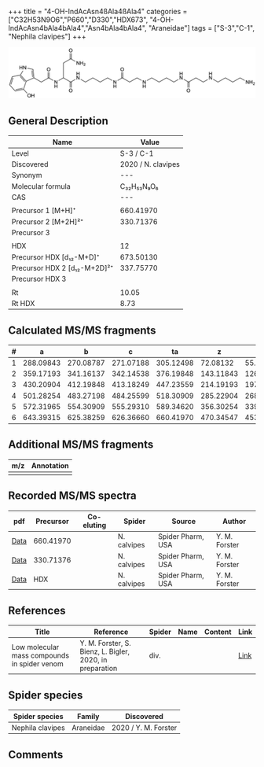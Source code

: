 +++
title = "4-OH-IndAcAsn4ßAla4ßAla4"
categories = ["C32H53N9O6","P660","D330","HDX673",
"4-OH-IndAcAsn4bAla4bAla4","Asn4bAla4bAla4",
"Araneidae"]
tags = ["S-3","C-1",
"Nephila clavipes"]
+++

![](/img/4-OH-IndAcAsn4bAla4bAla4.png)

## General Description

| Name                       | Value              |
|----------------------------|--------------------|
| Level                      | S-3 / C-1          |
| Discovered                 | 2020 / N. clavipes |
| Synonym                    | ---                |
| Molecular formula          | C₃₂H₅₃N₉O₆                   |
| CAS                        | ---                |
|                            |                    |
| Precursor 1 [M+H]⁺         | 660.41970                   |
| Precursor 2 [M+2H]²⁺       | 330.71376                   |
| Precursor 3                |                    |
|                            |                    |
| HDX                        | 12                   |
| Precursor HDX   [d₁₂-M+D]⁺   | 673.50130                   |
| Precursor HDX 2 [d₁₂-M+2D]²⁺ | 337.75770                   |
| Precursor HDX 3            |                    |
|                            |                    |
| Rt                         | 10.05                   |
| Rt HDX                     | 8.73                   |

## Calculated MS/MS fragments

| # | a         | b         | c         | ta        | z         | y         | tz        |
|---|-----------|-----------|-----------|-----------|-----------|-----------|-----------|
| 1 | 288.09843 | 270.08787 | 271.07188 | 305.12498 | 72.08132 | 55.05477 | 89.10787 |
| 2 | 359.17193 | 341.16137 | 342.14538 | 376.19848 | 143.11843 | 126.09188 | 160.14498 |
| 3 | 430.20904 | 412.19848 | 413.18249 | 447.23559 | 214.19193 | 197.16538 | 231.21848 |
| 4 | 501.28254 | 483.27198 | 484.25599 | 518.30909 | 285.22904 | 268.20249 | 302.25559 |
| 5 | 572.31965 | 554.30909 | 555.29310 | 589.34620 | 356.30254 | 339.27599 | 373.32909 |
| 6 | 643.39315 | 625.38259 | 626.36660 | 660.41970 | 470.34547 | 453.31892 | 487.37202 |

## Additional MS/MS fragments

| m/z | Annotation |
|-----|------------|
|     |            |

## Recorded MS/MS spectra

| pdf                                             | Precursor | Co-eluting | Spider      | Source                       | Author        |
|-------------------------------------------------|-----------|------------|-------------|------------------------------|---------------|
| [Data](/pdf/N-clavipes/660_4-OH-IndAcAsn4bAla4bAla4_Nc.pdf) | 660.41970 |           | N. calvipes | Spider Pharm, USA | Y. M. Forster |
| [Data](/pdf/N-clavipes/660_4-OH-IndAcAsn4bAla4bAla4_Nc_2.pdf) | 330.71376 |           | N. calvipes | Spider Pharm, USA | Y. M. Forster |
| [Data](/pdf/N-clavipes/660_4-OH-IndAcAsn4bAla4bAla4_Nc_HDX.pdf) | HDX |           | N. calvipes | Spider Pharm, USA | Y. M. Forster |


## References

| Title | Reference | Spider | Name | Content | Link |
|-------|-----------|--------|------|---------|------|
| Low molecular mass compounds in spider venom      | Y. M. Forster, S. Bienz, L. Bigler, 2020, in preparation          | div.       |   |   | [Link](unknown) |

## Spider species

| Spider species     | Family     | Discovered           |
|--------------------|------------|----------------------|
| Nephila clavipes | Araneidae | 2020 / Y. M. Forster |


## Comments